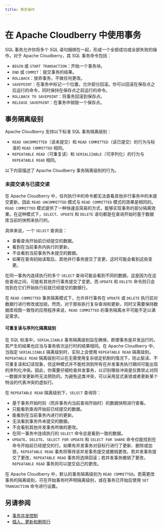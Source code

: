 ```yaml
---
title: 事务操作
---
```


# 在 Apache Cloudberry 中使用事务

SQL 事务允许你将多个 SQL 语句捆绑在一起，形成一个全部成功或全部失败的操作。对于 Apache Cloudberry，其 SQL 事务命令包括：

- `BEGIN` 或 `START TRANSACTION`：开始一个事务块。
- `END` 或 `COMMIT`：提交事务的结果。
- `ROLLBACK`：放弃事务，不做任何更改。
- `SAVEPOINT`：在事务中标记一个位置，允许部分回滚。你可以回滚在保存点之后运行的命令，同时保持在保存点之前运行的命令。
- `ROLLBACK TO SAVEPOINT`：将事务回滚到保存点。
- `RELEASE SAVEPOINT`：在事务中销毁一个保存点。

## 事务隔离级别

Apache Cloudberry 支持以下标准 SQL 事务隔离级别：

- `READ UNCOMMITTED`（读未提交）和 `READ COMMITTED`（读已提交）的行为与标准的 `READ COMMITTED` 相同。
- `REPEATABLE READ`（可重复读）和 `SERIALIZABLE`（可序列化）的行为与 `REPEATABLE READ` 相同。

以下内容描述了 Apache Cloudberry 事务隔离级别的行为。

### 未提交读与已提交读

在 Apache Cloudberry 中，任何执行中的命令都无法查看其他并行事务中的未提交更新，因此 `READ UNCOMMITTED` 模式与 `READ COMMITTED` 模式的效果是相同的。`READ COMMITTED` 模式提供了一种快速且简易的方式，能够实现事务的部分隔离效果。在这种模式下，`SELECT`、`UPDATE` 和 `DELETE` 语句都是在查询开始时基于数据库当前的快照来执行的。

具体来说，一个 `SELECT` 查询会：

- 查看查询开始前已经提交的数据。
- 看到在当前事务内执行的更新。
- 不会看到当前事务外未提交的数据。
- 如果在查询初始读取后，其他并行事务提交了变更，这时可能会看到这些变更。

在同一事务内连续执行的多个 `SELECT` 查询可能会看到不同的数据，这是因为在这些查询之间，可能有其他并行事务提交了变更。而 `UPDATE` 和 `DELETE` 命令则只会找到在它们开始执行前就已经提交的数据行。

在 `READ COMMITTED` 事务隔离模式下，允许并行事务在 `UPDATE` 或 `DELETE` 执行前对数据行进行修改或加锁。然而，对于那些执行复杂查询和更新，同时又需要保持数据库视图一致性的应用程序来说，`READ COMMITTED` 的事务隔离水平可能不足以满足需求。

#### 可重复读与序列化隔离级别

在 SQL 标准中，`SERIALIZABLE` 事务隔离级别旨在确保，即便事务是并发运行的，其产生的结果也应当与事务依次运行时的结果相同。在 Apache Cloudberry 中，当指定 `SERIALIZABLE` 隔离级别时，实际上会使用 `REPEATABLE READ` 隔离级别。`REPEATABLE READ` 隔离级别可以在无需使用复杂锁定机制的情况下，防止脏读、不可重复读和幻读现象，但这种模式并不能检测到所有在并发事务执行期间可能出现的序列化冲突。因此，你需要仔细检查并发事务，以识别哪些冲突是仅靠禁止对同一数据并发更新所无法预防的。为避免这类冲突，可以采用显式表锁或者更新某个特设的代表冲突的虚拟行。

在 `REPEATABLE READ` 隔离级别下，`SELECT` 查询将：

- 基于事务开始时刻（而非事务内当前查询开始时）的数据快照进行查看。
- 只能看到查询开始前已经提交的数据。
- 能看到在当前事务内进行的更新。
- 无法看到事务外未提交的数据。
- 不会看到其他并发事务所做的更改。
- 在同一事务中连续执行的 `SELECT` 命令总是看到一致的数据。
- `UPDATE`、`DELETE`、`SELECT FOR UPDATE` 和 `SELECT FOR SHARE` 命令仅能找到在命令开始前已经提交的行。如果有并发事务对目标行进行了更新、删除或加锁，`REPEATABLE READ` 事务将等待该并发事务提交或撤销更改。若并发事务提交了更改，`REPEATABLE READ` 事务将选择回滚；若并发事务撤销了更改，`REPEATABLE READ` 事务则可以提交自己的更改。

在 Apache Cloudberry 中，默认的事务隔离级别为 `READ COMMITTED`。若需更改事务的隔离级别，可在开始事务时声明隔离级别，或在事务已开始后使用 `SET TRANSACTION` 命令进行设置。

## 另请参阅

- [事务并发控制](/i18n/zh/docusaurus-plugin-content-docs/current/transactional-concurrency-control.md)
- [插入、更新和删除行](/i18n/zh/docusaurus-plugin-content-docs/current/insert-update-delete-rows.md)

